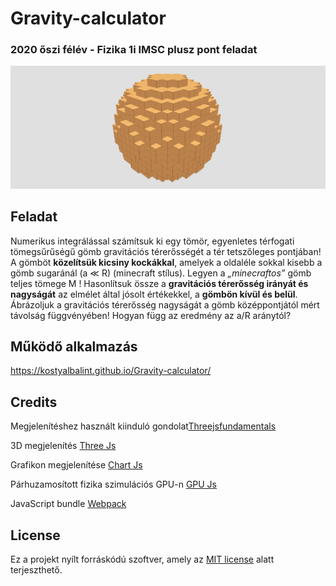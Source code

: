 # Gravity-calculator

### 2020 őszi félév - Fizika 1i IMSC plusz pont feladat

<p align="center">
  <img src="./img/banner.png?raw=true" alt="Banner sphere image"/>
</p>

## Feladat

Numerikus integrálással számítsuk ki egy tömör, egyenletes térfogati tömegsűrűségű gömb gravitációs térerősségét a tér tetszőleges pontjában!
A gömböt **közelítsük kicsiny kockákkal**, amelyek a oldaléle sokkal kisebb a gömb sugaránál (a ≪ R) (minecraft stílus).
Legyen a *„minecraftos”* gömb teljes tömege M !
Hasonlítsuk össze a **gravitációs térerősség irányát és nagyságát** az elmélet által jósolt értékekkel, a **gömbön kívül és belül**.
Ábrázoljuk a gravitációs térerősség nagyságát a gömb középpontjától mért távolság függvényében! Hogyan függ az eredmény az a/R aránytól?

## Működő alkalmazás

https://kostyalbalint.github.io/Gravity-calculator/

## Credits

Megjelenítéshez használt kiinduló gondolat[Threejsfundamentals](https://threejsfundamentals.org/threejs/lessons/threejs-voxel-geometry.html)

3D megjelenítés [Three Js](https://threejs.org/)

Grafikon megjelenítése [Chart Js](https://www.chartjs.org/)

Párhuzamosított fizika szimulációs GPU-n [GPU Js](https://gpu.rocks/#/)

JavaScript bundle [Webpack](https://webpack.js.org/)

## License

Ez a projekt nyílt forráskódú szoftver, amely az [MIT license](https://opensource.org/licenses/MIT) alatt terjeszthető.
